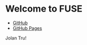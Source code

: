---
---
# Welcome to FUSE

* [GitHub](https://github.com/UI-FASILKOM-OS/os201)
* [GitHub Pages](https://ui-fasilkom-os.github.io/os201/)

Jolan Tru!


